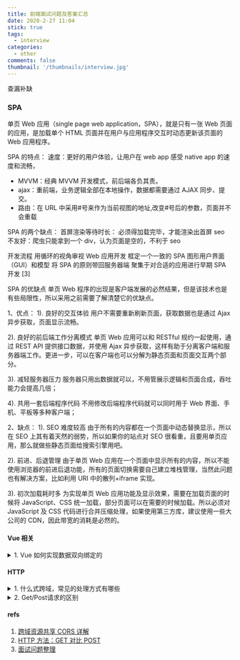 ```yaml
---
title: 前端面试问题及答案汇总
date: 2020-2-27 11:04
stick: true
tags:
  - interview
categories:
  - other
comments: false
thumbnail: '/thumbnails/interview.jpg'  
---
```


查漏补缺
<!-- more -->

### SPA

单页 Web 应用（single page web application，SPA），就是只有一张 Web 页面的应用，是加载单个 HTML 页面并在用户与应用程序交互时动态更新该页面的 Web 应用程序。

SPA 的特点：
速度：更好的用户体验，让用户在 web app 感受 native app 的速度和流畅，

- MVVM：经典 MVVM 开发模式，前后端各负其责。
- ajax：重前端，业务逻辑全部在本地操作，数据都需要通过 AJAX 同步、提交。
- 路由：在 URL 中采用#号来作为当前视图的地址,改变#号后的参数，页面并不会重载

SPA 的两个缺点：
首屏渲染等待时长： 必须得加载完毕，才能渲染出首屏
seo 不友好：爬虫只能拿到一个 div，认为页面是空的，不利于 seo

开发流程
用循环的视角审视 Web 应用开发
框定一个一致的 SPA 图形用户界面（GUI）和模型
将 SPA 的原则带回服务器端
聚集于对合适的应用进行早期 SPA 开发 [3]

SPA 的优缺点
单页 Web 程序的出现是客户端发展的必然结果，但是该技术也是有些局限性，所以采用之前需要了解清楚它的优缺点。

1、优点：
1). 良好的交互体验
用户不需要重新刷新页面，获取数据也是通过 Ajax 异步获取，页面显示流畅。

2). 良好的前后端工作分离模式
单页 Web 应用可以和 RESTful 规约一起使用，通过 REST API 提供接口数据，并使用 Ajax 异步获取，这样有助于分离客户端和服务器端工作。更进一步，可以在客户端也可以分解为静态页面和页面交互两个部分。

3). 减轻服务器压力
服务器只用出数据就可以，不用管展示逻辑和页面合成，吞吐能力会提高几倍；

4). 共用一套后端程序代码
不用修改后端程序代码就可以同时用于 Web 界面、手机、平板等多种客户端；

2、缺点：
1). SEO 难度较高
由于所有的内容都在一个页面中动态替换显示，所以在 SEO 上其有着天然的弱势，所以如果你的站点对 SEO 很看重，且要用单页应用，那么就做些静态页面给搜索引擎用吧。

2). 前进、后退管理
由于单页 Web 应用在一个页面中显示所有的内容，所以不能使用浏览器的前进后退功能，所有的页面切换需要自己建立堆栈管理，当然此问题也有解决方案，比如利用 URI 中的散列+iframe 实现。

3). 初次加载耗时多
为实现单页 Web 应用功能及显示效果，需要在加载页面的时候将 JavaScript、CSS 统一加载，部分页面可以在需要的时候加载。所以必须对 JavaScript 及 CSS 代码进行合并压缩处理，如果使用第三方库，建议使用一些大公司的 CDN，因此带宽的消耗是必然的。

#### Vue 相关

<details>
<summary>1. Vue 如何实现数据双向绑定的</summary>

data ---> observe ---> Observer ---> walk ---> defineReactive

get ---> dep.depend() ---> Dep.target.addDep(Watcher)

get: Dep 派发器收集到了 Watcher 当作依赖

set ---> dep.notify() ---> Watcher.update ---> updateComponent

set: Dep 派发器事件分发，使所有收集到的依赖执行 this.get，这时候 view 会更新

Vue 初始化时 data 会被包装为 observer, 然后将 data 里的所有值通过 defineReactive 转换为响应式数据，执行 get 时将收集 Watcher 当作依赖，执行 set 时会执行通知对应的 watcher,最后执行 updateComponent，更新 view

</details>

#### HTTP

<details>
<summary>1. 什么式跨域，常见的处理方式有哪些</summary>

> 跨域： 浏览器不能执行其他网站的脚本。它是由浏览器的同源策略造成的，是浏览器对 JavaScript 实施的安全限制。

同源策略（所谓同源是指：域名、协议、端口相同）限制了以下行为：

- Cookie、LocalStorage 和 IndexDB 无法读取
- DOM 和 JS 对象无法获取
- Ajax 请求发送不出去

处理方式：

- cors

CORS （Cross-Origin Resource Sharing，跨域资源共享）是一个系统，它由一系列传输的 HTTP 头组成，这些 HTTP 头决定浏览器是否阻止前端 JavaScript 代码获取跨域请求的响应。

1. 简单请求
   （1) 请求方法是以下三种方法之一：
   HEAD
   GET
   POST
   （2）HTTP 的头信息不超出以下几种字段：
   Accept
   Accept-Language
   Content-Language
   Last-Event-ID
   Content-Type：只限于三个值 application/x-www-form-urlencoded、multipart/form-data、text/plain
2. 非简单请求
   非简单请求的 CORS 请求，会在正式通信之前，增加一次 HTTP 查询请求，称为"预检"请求（preflight）.服务器收到"预检"请求以后，检查了 Origin、Access-Control-Request-Method 和 Access-Control-Request-Headers 字段以后，确认允许跨源请求，就可以做出回应。 一旦服务器通过了"预检"请求，以后每次浏览器正常的 CORS 请求，就都跟简单请求一样，会有一个 Origin 头信息字段。服务器的回应，也都会有一个 Access-Control-Allow-Origin 头信息字段。

- jsonp(JSON with Padding)

  通过 _ script _ 标签调用 callback 函数处理回传结果
  JSONP 只支持 GET 请求，CORS 支持所有类型的 HTTP 请求。JSONP 的优势在于支持老式浏览器，以及可以向不支持 CORS 的网站请求数据。

- http-proxy(dev)

  通过搭建一个中转服务器来转发请求规避跨域的问题。生产环境中使用 nginx 进行反向代理

</details>

<details>
<summary>2. Get/Post请求的区别</summary>

1、GET 请求一般用去请求获取数据，POST 一般作为发送数据到后台时使用

2、GET 请求也可传参到后台，但是其参数在浏览器的地址栏的 url 中可见，所以隐私性安全性较差，且参数长度也是有限制的，POST 请求传递参数放在 Request body 中，不会在 url 中显示，比 GET 要安全，且参数长度无限制

3、GET 请求刷新浏览器或回退时没有影响，POST 回退时会重新提交数据请求

4、GET 请求可被缓存，POST 请求不会被缓存

5、GET 请求保留在浏览器历史记录中，POST 请求不会保留在浏览器历史记录中

6、GET 请求可被收藏为书签，POST 不能被收藏为书签

7、GET 请求只能进行 url 编码（application/x-www-form-urlencoded），POST 支持多种编码方式（application/x-www-form-urlencoded 或 multipart/form-data。为二进制数据使用多重编码。）

8、GET 请求比较常见的方式是通过 url 地址栏请求，POST 最常见是通过 form 表单发送数据请求

9、post 请求和 get 请求都是 HTTP 的请求方式，本质上来说并无区别，底层实现都是基于 TCP/IP 协议

</details>

#### refs

1. [跨域资源共享 CORS 详解](http://www.ruanyifeng.com/blog/2016/04/cors.html)
2. [HTTP 方法：GET 对比 POST](https://www.w3school.com.cn/tags/html_ref_httpmethods.asp)
3. [面试问题整理](https://www.cnblogs.com/zhouwenfan-home/p/10469573.html)
